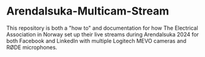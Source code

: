 # Arendalsuka-Multicam-Stream
This repository is both a "how to" and documentation for how The Electrical Association in Norway set up their live streams during Arendalsuka 2024 for both Facebook and LinkedIn with multiple Logitech MEVO cameras and RØDE microphones.
